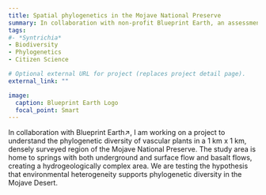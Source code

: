 ```yaml
---
title: Spatial phylogenetics in the Mojave National Preserve
summary: In collaboration with non-profit Blueprint Earth, an assessment of the phylogenetic diversity of a unique region of the Mojave Desert
tags:
#- *Syntrichia*
- Biodiversity
- Phylogenetics
- Citizen Science

# Optional external URL for project (replaces project detail page).
external_link: ""

image: 
  caption: Blueprint Earth Logo
  focal_point: Smart
---
```

In collaboration with Blueprint Earth↗, I am working on a project to understand the phylogenetic diversity of vascular plants in a 1 km x 1 km, densely surveyed region of the Mojave National Preserve. The study area is home to springs with both underground and surface flow and basalt flows, creating a hydrogeologically complex area. We are testing the hypothesis that environmental heterogeneity supports phylogenetic diversity in the Mojave Desert.

